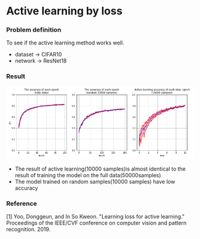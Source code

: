 Active learning by loss
=== 

### Problem definition
To see if the active learning method works well.
- dataset -> CIFAR10
- network -> ResNet18

### Result
![result](/figures/result.png)
- The result of active learning(10000 samples)is almost identical to the result of training the model on the full data(50000samples)  
- The model trained on random samples(10000 samples) have low accuracy

### Reference
[1] Yoo, Donggeun, and In So Kweon. "Learning loss for active learning." Proceedings of the IEEE/CVF conference on computer vision and pattern recognition. 2019.